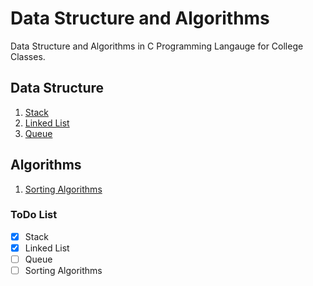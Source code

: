 # Data Structure and Algorithms

Data Structure and Algorithms in C Programming Langauge for College
Classes.

## Data Structure
1. [Stack](./stacks/)
2. [Linked List](./linked-list/)
3. [Queue](./queue/)

## Algorithms
1. [Sorting Algorithms](./sorting-algorithms/)


### ToDo List
- [x] Stack
- [x] Linked List
- [ ] Queue
- [ ] Sorting Algorithms
